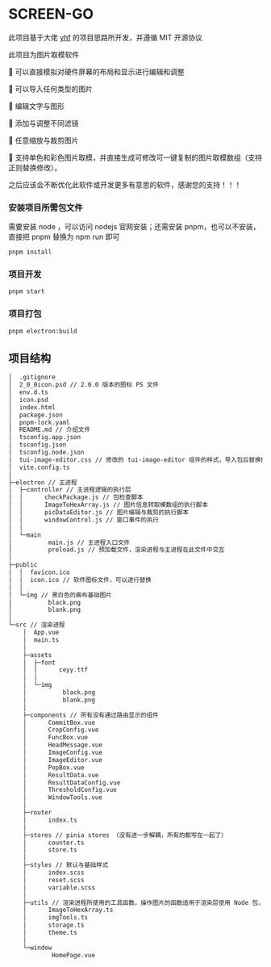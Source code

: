 # SCREEN-GO

此项目基于大佬 [yhf](https://github.com/yhf98 ) 的项目思路所开发，并遵循 MIT 开源协议

 此项目为图片取模软件

🍚 可以直接模拟对硬件屏幕的布局和显示进行编辑和调整

 🍫  可以导入任何类型的图片

🍜 编辑文字与图形

🥘 添加与调整不同滤镜

🥠 任意缩放与裁剪图片

🍵 支持单色和彩色图片取模，并直接生成可修改可一键复制的图片取模数组（支持正则替换修改）。

 之后应该会不断优化此软件或开发更多有意思的软件，感谢您的支持！！！



### 安装项目所需包文件

需要安装 node ，可以访问 nodejs 官网安装；还需安装 pnpm，也可以不安装，直接把 pnpm 替换为 npm run 即可

```sh
pnpm install
```

### 项目开发

```sh
pnpm start
```

### 项目打包

```sh
pnpm electron:build
```



## 项目结构

```bash
│  .gitignore
│  2_0_0icon.psd // 2.0.0 版本的图标 PS 文件
│  env.d.ts
│  icon.psd
│  index.html
│  package.json
│  pnpm-lock.yaml
│  README.md // 介绍文件
│  tsconfig.app.json
│  tsconfig.json
│  tsconfig.node.json
│  tui-image-editor.css // 修改的 tui-image-editor 组件的样式，导入包后替换即可
│  vite.config.ts
│  
├─electron // 主进程
│  ├─controller	// 主进程逻辑的执行层
│  │      checkPackage.js // 包检查脚本
│  │      ImageToHexArray.js // 图片信息转取模数组的执行脚本
│  │      picDataEditor.js // 图片编辑与裁剪的执行脚本
│  │      windowControl.js // 窗口事件的执行
│  │      
│  └─main
│          main.js // 主进程入口文件
│          preload.js // 预加载文件，渲染进程与主进程在此文件中交互
│          
├─public
│  │  favicon.ico
│  │  icon.ico // 软件图标文件，可以进行替换
│  │  
│  └─img // 黑白色的画布基础图片
│          black.png
│          blank.png
│  
└─src // 渲染进程
    │  App.vue
    │  main.ts
    │  
    ├─assets
    │  ├─font
    │  │      ceyy.ttf
    │  │      
    │  └─img
    │          black.png
    │          blank.png
    │    
    ├─components // 所有没有通过路由显示的组件
    │      CommitBox.vue
    │      CropConfig.vue
    │      FuncBox.vue
    │      HeadMessage.vue
    │      ImageConfig.vue
    │      ImageEditor.vue
    │      PopBox.vue
    │      ResultData.vue
    │      ResultDataConfig.vue
    │      ThresholdConfig.vue
    │      WindowTools.vue
    │      
    ├─router
    │      index.ts
    │      
    ├─stores // pinia stores （没有进一步解耦，所有的都写在一起了）
    │      counter.ts
    │      store.ts
    │  
    ├─styles // 默认与基础样式
    │      index.scss
    │      reset.scss
    │      variable.scss
    │  
    ├─utils // 渲染进程所使用的工具函数，操作图片的函数适用于渲染层使用 Node 包，但是不推荐
    │      ImageToHexArray.ts
    │      imgTools.ts
    │      storage.ts
    │      theme.ts
    │      
    └─window
            HomePage.vue
```



 
